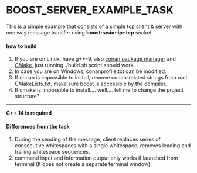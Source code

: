 # BOOST_SERVER_EXAMPLE_TASK
This is a simple example that consists of a simple tcp client & server with one way message transfer using **boost::asio::ip::tcp** socket.

#### how to build
1. If you are on Linux, have g++-9, also [conan package manager](https://docs.conan.io/en/latest/installation.html) and [CMake](https://cgold.readthedocs.io/en/latest/first-step/installation.html), just running ./build.sh script should work.
2. In case you are on Windows, conanprofile.txt can be modified. 
3. If conan is impossible to install, remove conan-related strings from root CMakeLists.txt, make sure boost is accessible by the compiler.
4. If cmake is impossible to install.... well.... tell me to change the project structure?
--------------
**C++ 14 is required**




#### Differences from the task
1. During the sending of the message, client replaces series of consecutive whitespaces with a single whitespace, removes leading and trailing whitespace sequences.
2. command input and information output only works if launched from terminal (It does not create a separate terminal window).
